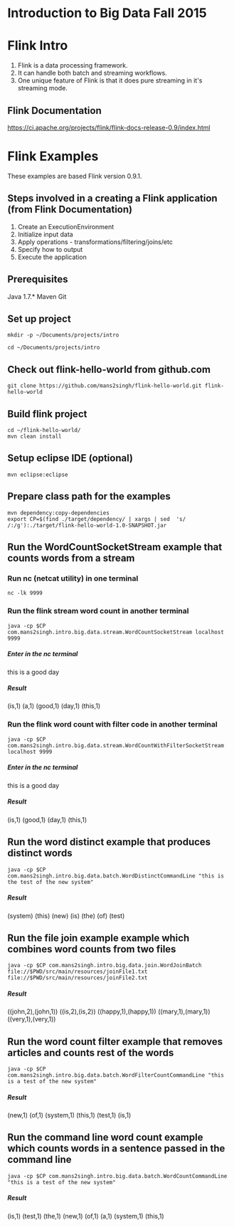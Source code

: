 # Introduction to Big Data Fall 2015

# Flink Intro

1. Flink is a data processing framework.  
2. It can handle both batch and streaming workflows.  
3. One unique feature of Flink is that it does pure streaming in it's streaming mode.

## Flink Documentation
https://ci.apache.org/projects/flink/flink-docs-release-0.9/index.html

# Flink Examples

These examples are based Flink version 0.9.1.

## Steps involved in a creating a Flink application (from Flink Documentation)

1. Create an ExecutionEnvironment
2. Initialize input data
3. Apply operations - transformations/filtering/joins/etc
4. Specify how to output
5. Execute the application

## Prerequisites

Java 1.7.*
Maven
Git

## Set up project

```shell
mkdir -p ~/Documents/projects/intro

cd ~/Documents/projects/intro
```

## Check out flink-hello-world from github.com

```shell
git clone https://github.com/mans2singh/flink-hello-world.git flink-hello-world
```

## Build flink project

```shell
cd ~/flink-hello-world/
mvn clean install
```
## Setup eclipse IDE (optional)

```shell
mvn eclipse:eclipse
```

## Prepare class path for the examples

```shell
mvn dependency:copy-dependencies
export CP=$(find ./target/dependency/ | xargs | sed  's/ /:/g'):./target/flink-hello-world-1.0-SNAPSHOT.jar
```

## Run the WordCountSocketStream example that counts words from a stream

### Run nc (netcat utility) in one terminal

```shell
nc -lk 9999
```

### Run the flink stream word count in another terminal

```shell
java -cp $CP com.mans2singh.intro.big.data.stream.WordCountSocketStream localhost 9999
```
##### Enter in the nc terminal

this is a good day

##### Result

(is,1)
(a,1)
(good,1)
(day,1)
(this,1)

### Run the flink word count with filter code in another terminal

```shell
java -cp $CP com.mans2singh.intro.big.data.stream.WordCountWithFilterSocketStream localhost 9999
```
##### Enter in the nc terminal

this is a good day

##### Result

(is,1)
(good,1)
(day,1)
(this,1)

## Run the word distinct example that produces distinct words

```shell
java -cp $CP com.mans2singh.intro.big.data.batch.WordDistinctCommandLine "this is the test of the new system"
```

##### Result

(system)
(this)
(new)
(is)
(the)
(of)
(test)

## Run the file join example example which combines word counts from two files

```shell
java -cp $CP com.mans2singh.intro.big.data.join.WordJoinBatch file://$PWD/src/main/resources/joinFile1.txt file://$PWD/src/main/resources/joinFile2.txt
```

##### Result

((john,2),(john,1))
((is,2),(is,2))
((happy,1),(happy,1))
((mary,1),(mary,1))
((very,1),(very,1))

## Run the word count filter example that removes articles and counts rest of the words

```shell
java -cp $CP com.mans2singh.intro.big.data.batch.WordFilterCountCommandLine "this is a test of the new system"
```

##### Result

(new,1)
(of,1)
(system,1)
(this,1)
(test,1)
(is,1)


## Run the command line word count example which counts words in a sentence passed in the command line

```shell
java -cp $CP com.mans2singh.intro.big.data.batch.WordCountCommandLine "this is a test of the new system"
```

##### Result

(is,1)
(test,1)
(the,1)
(new,1)
(of,1)
(a,1)
(system,1)
(this,1)
